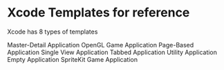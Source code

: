 Xcode Templates for reference
=

Xcode has 8 types of templates

Master-Detail Application
OpenGL Game Application
Page-Based Application
Single View Application
Tabbed Application
Utility Application
Empty Application
SpriteKit Game Application
